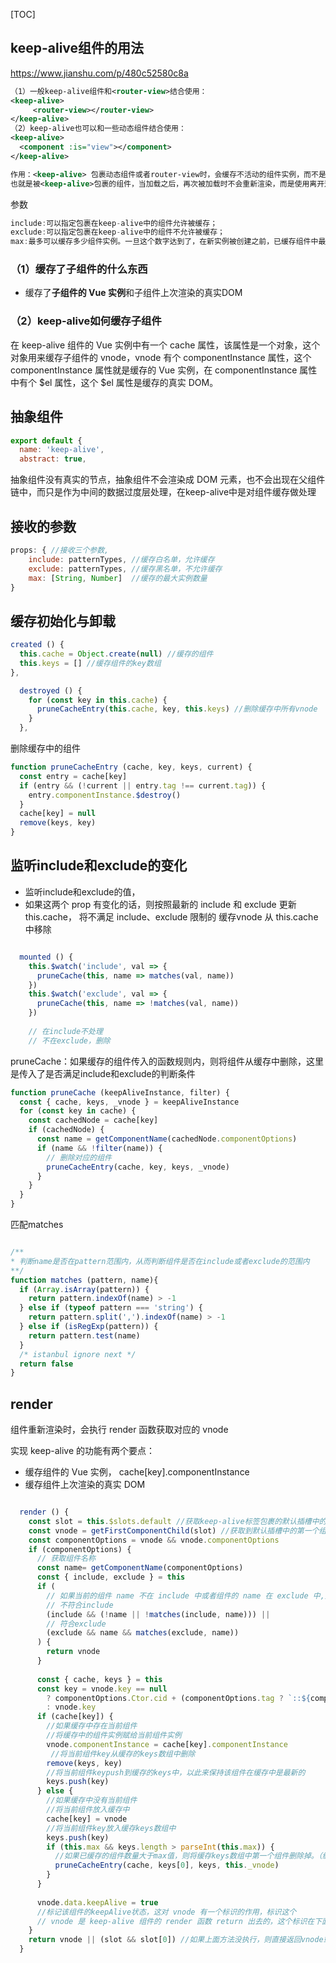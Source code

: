 [TOC]

## keep-alive组件的用法

https://www.jianshu.com/p/480c52580c8a

```xml
（1）一般keep-alive组件和<router-view>结合使用：
<keep-alive>
     <router-view></router-view>
</keep-alive>
（2）keep-alive也可以和一些动态组件结合使用：
<keep-alive>
  <component :is="view"></component>
</keep-alive>

作用：<keep-alive> 包裹动态组件或者router-view时，会缓存不活动的组件实例，而不是销毁它们，
也就是被<keep-alive>包裹的组件，当加载之后，再次被加载时不会重新渲染，而是使用离开这个组件时保留的缓存；
```

参数

```js
include:可以指定包裹在keep-alive中的组件允许被缓存；
exclude:可以指定包裹在keep-alive中的组件不允许被缓存；
max:最多可以缓存多少组件实例。一旦这个数字达到了，在新实例被创建之前，已缓存组件中最久没有被访问的实例会被销毁掉。
```

### （1）缓存了子组件的什么东西

+ 缓存了**子组件的 Vue 实例**和子组件上次渲染的真实DOM

### （2）keep-alive如何缓存子组件

在 keep-alive 组件的 Vue 实例中有一个 cache 属性，该属性是一个对象，这个对象用来缓存子组件的 vnode，vnode 有个 componentInstance 属性，这个 componentInstance 属性就是缓存的 Vue 实例，在 componentInstance 属性中有个 $el 属性，这个 $el 属性是缓存的真实 DOM。

## 抽象组件

```js
export default {
  name: 'keep-alive',
  abstract: true,
```

抽象组件没有真实的节点，抽象组件不会渲染成 DOM 元素，也不会出现在父组件链中，而只是作为中间的数据过度层处理，在keep-alive中是对组件缓存做处理

## 接收的参数

```js
props: { //接收三个参数,
    include: patternTypes, //缓存白名单，允许缓存
    exclude: patternTypes, //缓存黑名单，不允许缓存
    max: [String, Number]  //缓存的最大实例数量
}
```

## 缓存初始化与卸载

```js
created () {
  this.cache = Object.create(null) //缓存的组件
  this.keys = [] //缓存组件的key数组
},

  destroyed () {
    for (const key in this.cache) {
      pruneCacheEntry(this.cache, key, this.keys) //删除缓存中所有vnode
    }
  },
```

删除缓存中的组件

```js
function pruneCacheEntry (cache, key, keys, current) {
  const entry = cache[key]
  if (entry && (!current || entry.tag !== current.tag)) {
    entry.componentInstance.$destroy()
  }
  cache[key] = null
  remove(keys, key)
}
```

## 监听include和exclude的变化

+ 监听include和exclude的值，
+ 如果这两个 prop 有变化的话，则按照最新的 include 和 exclude 更新 this.cache，  将不满足 include、exclude 限制的 缓存vnode 从 this.cache 中移除

```js

  mounted () {
    this.$watch('include', val => {
      pruneCache(this, name => matches(val, name))
    })
    this.$watch('exclude', val => {
      pruneCache(this, name => !matches(val, name))
    })
    
    // 在include不处理
    // 不在exclude，删除

```

pruneCache：如果缓存的组件传入的函数规则内，则将组件从缓存中删除，这里是传入了是否满足include和exclude的判断条件

```js
function pruneCache (keepAliveInstance, filter) {
  const { cache, keys, _vnode } = keepAliveInstance
  for (const key in cache) {
    const cachedNode = cache[key]
    if (cachedNode) {
      const name = getComponentName(cachedNode.componentOptions)
      if (name && !filter(name)) {
        // 删除对应的组件
        pruneCacheEntry(cache, key, keys, _vnode)
      }
    }
  }
}
```

匹配matches 

```js

/**
* 判断name是否在pattern范围内，从而判断组件是否在include或者exclude的范围内
**/
function matches (pattern, name){
  if (Array.isArray(pattern)) {
    return pattern.indexOf(name) > -1
  } else if (typeof pattern === 'string') {
    return pattern.split(',').indexOf(name) > -1
  } else if (isRegExp(pattern)) {
    return pattern.test(name)
  }
  /* istanbul ignore next */
  return false
}
```

## render

组件重新渲染时，会执行 render 函数获取对应的 vnode

实现 keep-alive 的功能有两个要点：

+ 缓存组件的 Vue 实例， cache[key].componentInstance
+ 缓存组件上次渲染的真实 DOM

```js

  render () {
    const slot = this.$slots.default //获取keep-alive标签包裹的默认插槽中的元素
    const vnode = getFirstComponentChild(slot) //获取到默认插槽中的第一个组件 vnode（keep-alive只对第一个子元素起作用）
    const componentOptions = vnode && vnode.componentOptions
    if (componentOptions) {
      // 获取组件名称
      const name= getComponentName(componentOptions)
      const { include, exclude } = this
      if ( 
        // 如果当前的组件 name 不在 include 中或者组件的 name 在 exclude 中,则直接返回
        // 不符合include
        (include && (!name || !matches(include, name))) ||
        // 符合exclude
        (exclude && name && matches(exclude, name))
      ) {
        return vnode
      }
 
      const { cache, keys } = this
      const key = vnode.key == null
        ? componentOptions.Ctor.cid + (componentOptions.tag ? `::${componentOptions.tag}` : '')
        : vnode.key
      if (cache[key]) { 
        //如果缓存中存在当前组件
        //将缓存中的组件实例赋给当前组件实例
        vnode.componentInstance = cache[key].componentInstance 
         //将当前组件key从缓存的keys数组中删除
        remove(keys, key)
        //将当前组件keypush到缓存的keys中，以此来保持该组件在缓存中是最新的
        keys.push(key) 
      } else { 
        //如果缓存中没有当前组件
        //将当前组件放入缓存中
        cache[key] = vnode 
        //将当前组件key放入缓存keys数组中
        keys.push(key) 
        if (this.max && keys.length > parseInt(this.max)) { 
          //如果已缓存的组件数量大于max值，则将缓存keys数组中第一个组件删除掉。（缓存中组件的顺序是不常用的在前面，常用的在后面，这是由上面代码中如果组件在缓存中，就需要先在缓存中删除组件key，再重新向缓存keys数组中推入组件key的实现方式决定的）
          pruneCacheEntry(cache, keys[0], keys, this._vnode)
        }
      }
 
      vnode.data.keepAlive = true 
      //标记该组件的keepAlive状态，这对 vnode 有一个标识的作用，标识这个
      // vnode 是 keep-alive 组件的 render 函数 return 出去的，这个标识在下面的运行代码中有用
    }
    return vnode || (slot && slot[0]) //如果上面方法没执行，则直接返回vnode或第一个子元素
  }
```

